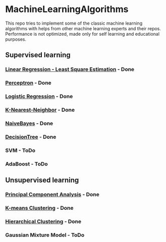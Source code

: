 # MachineLearningAlgorithms
This repo tries to implement some of the classic machine learning algorithms with helps from other machine learning experts and their repos.
Performance is not optimized, made only for self learning and educational purposes.

## Supervised learning
### [Linear Regression - Least Square Estimation](https://github.com/ss892714028/MachineLearningAlgorithmsWithPython/blob/master/Core/LinearRegression.py) - Done
### [Perceptron](https://github.com/ss892714028/MachineLearningAlgorithmsWithPython/blob/master/Core/Perceptron.py) - Done
### [Logistic Regression](https://github.com/ss892714028/MachineLearningAlgorithmsWithPython/blob/master/Core/LogisticRegression.py) - Done
### [K-Nearest-Neighbor](https://github.com/ss892714028/MachineLearningAlgorithmsWithPython/blob/master/Core/KNN.py) - Done
### [NaiveBayes](https://github.com/ss892714028/MachineLearningAlgorithmsWithPython/blob/master/Core/Naive_bayes.py) - Done
### [DecisionTree](https://github.com/ss892714028/MachineLearningAlgorithmsWithPython/blob/master/Core/DecisionTree.py) - Done
### SVM - ToDo
### AdaBoost - ToDo


## Unsupervised learning
### [Principal Component Analysis](https://github.com/ss892714028/MachineLearningAlgorithmsWithPython/blob/master/Core/PCA.py) - Done
### [K-means Clustering](https://github.com/ss892714028/MachineLearningAlgorithmsWithPython/blob/master/Core/K-means.py) - Done
### [Hierarchical Clustering](https://github.com/ss892714028/MachineLearningAlgorithmsWithPython/blob/master/Core/HierarchicalClustering.py) - Done
### Gaussian Mixture Model - ToDo

